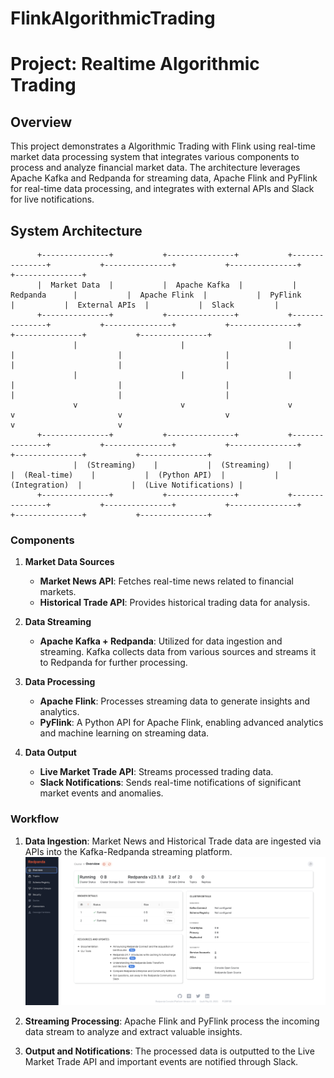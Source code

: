 # FlinkAlgorithmicTrading

# Project: Realtime Algorithmic Trading 

## Overview
This project demonstrates a Algorithmic Trading with Flink using real-time market data processing system that integrates various components to process and analyze financial market data. The architecture leverages Apache Kafka and Redpanda for streaming data, Apache Flink and PyFlink for real-time data processing, and integrates with external APIs and Slack for live notifications.

## System Architecture

          +---------------+           +---------------+           +---------------+           +---------------+           +---------------+           +---------------+
          |  Market Data  |           |  Apache Kafka  |           |  Redpanda      |           |  Apache Flink  |           |  PyFlink       |           |  External APIs  |           |  Slack         |
          +---------------+           +---------------+           +---------------+           +---------------+           +---------------+           +---------------+           +---------------+
                  |                       |                       |                       |                       |                       |                       |                       |                       |
                  |                       |                       |                       |                       |                       |                       |                       |                       |
                  v                       v                       v                       v                       v                       v                       v                       v
          +---------------+           +---------------+           +---------------+           +---------------+           +---------------+           +---------------+           +---------------+
                  |  (Streaming)    |           |  (Streaming)    |           |  (Real-time)    |           |  (Python API)  |           |  (Integration)  |           |  (Live Notifications) |
          +---------------+           +---------------+           +---------------+           +---------------+           +---------------+           +---------------+           +---------------+
### Components

1. **Market Data Sources**
   - **Market News API**: Fetches real-time news related to financial markets.
   - **Historical Trade API**: Provides historical trading data for analysis.

2. **Data Streaming**
   - **Apache Kafka + Redpanda**: Utilized for data ingestion and streaming. Kafka collects data from various sources and streams it to Redpanda for further processing.

3. **Data Processing**
   - **Apache Flink**: Processes streaming data to generate insights and analytics.
   - **PyFlink**: A Python API for Apache Flink, enabling advanced analytics and machine learning on streaming data.

4. **Data Output**
   - **Live Market Trade API**: Streams processed trading data.
   - **Slack Notifications**: Sends real-time notifications of significant market events and anomalies.

### Workflow

1. **Data Ingestion**: Market News and Historical Trade data are ingested via APIs into the Kafka-Redpanda streaming platform.
![alt text](image.png)

2. **Streaming Processing**: Apache Flink and PyFlink process the incoming data stream to analyze and extract valuable insights.
3. **Output and Notifications**: The processed data is outputted to the Live Market Trade API and important events are notified through Slack.
